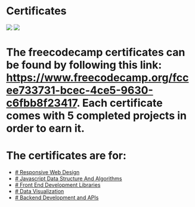 # Certificates
<img src="https://user-images.githubusercontent.com/85928033/138611448-2365fbea-2174-4dac-9115-e383b717e429.png"></img>
<img src="https://user-images.githubusercontent.com/85928033/138611450-824473e6-7970-4a22-a587-b43de3eb21ff.png"></img>

# The freecodecamp certificates can be found by following this link: https://www.freecodecamp.org/fccee733731-bcec-4ce5-9630-c6fbb8f23417. Each certificate comes with 5 completed projects in order to earn it.
# The certificates are for:
<ul>
<li><a href="https://www.freecodecamp.org/certification/fccee733731-bcec-4ce5-9630-c6fbb8f23417/responsive-web-design"># Responsive Web Design</a></li>
<li><a href="https://www.freecodecamp.org/certification/fccee733731-bcec-4ce5-9630-c6fbb8f23417/javascript-algorithms-and-data-structures"># Javascript Data Structure And Algorithms</a></li>
<li><a href="https://www.freecodecamp.org/certification/fccee733731-bcec-4ce5-9630-c6fbb8f23417/front-end-development-libraries"># Front End Development Libraries</a></li>
<li><a href="https://www.freecodecamp.org/certification/fccee733731-bcec-4ce5-9630-c6fbb8f23417/data-visualization"># Data Visualization</a></li>
<li><a href="https://www.freecodecamp.org/certification/fccee733731-bcec-4ce5-9630-c6fbb8f23417/back-end-development-and-apis"># Backend Development and APIs</a></li>
</ul>
